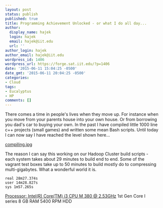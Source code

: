 ```yaml
---
layout: post
status: publish
published: true
title: Programming Achievement Unlocked - or what I do all day...
author:
  display_name: hajek
  login: hajek
  email: hajek@iit.edu
  url: ''
author_login: hajek
author_email: hajek@iit.edu
wordpress_id: 1406
wordpress_url: https://forge.sat.iit.edu/?p=1406
date: '2015-06-11 15:04:25 -0500'
date_gmt: '2015-06-11 20:04:25 -0500'
categories:
- Cloud
tags:
- Eucalyptus
- HP
comments: []
---
```

There comes a time in people's lives when they move up.  For instance when you move from your parents house into your own house.  Or from borrowing you dad's car to buying your own.  In the past I have compiled little 1000 line c++ projects (small games)  and written some mean Bash scripts.  Until today I can now say I have reached the level shown here...

[compiling.jpg](http://imgs.xkcd.com/comics/compiling.png "Compiling XKCD")

The reason I can say this working on our Hadoop Cluster build scripts - each system takes about 29 minutes to build end to end.  Some of the vagrant test boxes take up to 50 minutes to build mostly do to compressing multi-gigabytes. What a wonderful world it is.

```
real 28m27.374s
user 14m28.827s
sys 1m57.265s
```

[Processor: Intel(R) Core(TM) i3 CPU M 380 @ 2.53GHz](http://ark.intel.com/products/50178/Intel-Core-i3-380M-Processor-3M-Cache-2_53-GHz "Core i3 380M")
1st Gen Core I series  8 GB RAM 5400 RPM HDD
